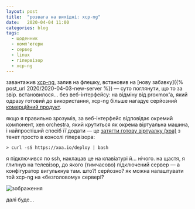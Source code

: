 ```yaml
---
layout: post
title:  "розвага на вихідні: xcp-ng"
date:   2020-04-04 11:00
categories: blog
tags: 
  - щоденник
  - комп'ютери
  - сервер
  - linux
  - гіпервізор
  - xcp-ng
---
```


завантажив [xcp-ng](https://xcp-ng.org), залив на флешку, встановив на [нову забавку]({% post_url 2020/2020-04-03-new-server %}) — суто поглянути, що то за звір. встановилося… без веб-інтерфейсу: на відміну від proxmox'а, який одразу готовий до використання, xcp-ng більше нагадує серйозний [комерційний продукт](https://wiki.xen.org/wiki/XCP_Overview).

якщо я правильно зрозумів, за веб-інтерфейс відповідає окремий компонент, xen orchestra, який крутиться як окрема віртуальна машина, і найпростіший спосіб її додати — це [затягти готову віртуалку (xoa)](https://xen-orchestra.com/docs/xoa.html) з тенет просто в консолі гіпервізора:

```> curl -sS https://xoa.io/deploy | bash```

я підключився по ssh, наклацав це на клавіатурі й… нічого. на щастя, я глипнув на телевізор, до якого (тимчасово) підключений сервер — а конфігуратор вигулькнув там. што?! серйозно? як можна налаштувати той xcp-ng на «безголовому» сервері?

![зображення](/assets/images/2020/2020-04-04-xcp-ng_01.jpg)

далі буде…

